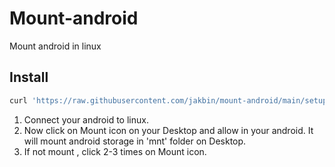 # Mount-android

Mount android in linux

## Install

```sh
curl 'https://raw.githubusercontent.com/jakbin/mount-android/main/setup.sh' | sh
```

1. Connect your android to linux.
2. Now click on Mount icon on your Desktop and allow in your android. It will mount android storage in 'mnt' folder on Desktop.
3. If not mount , click 2-3 times on Mount icon.